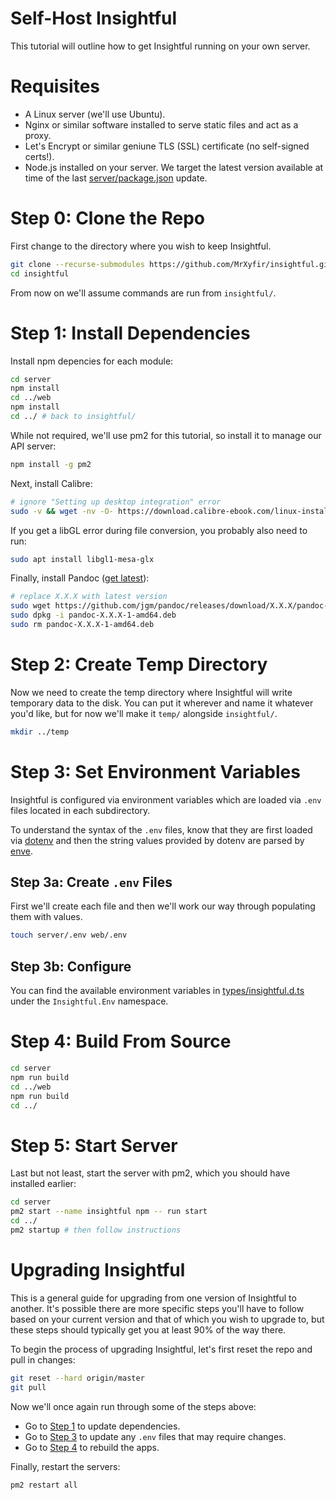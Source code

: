 # Self-Host Insightful

This tutorial will outline how to get Insightful running on your own server.

# Requisites

- A Linux server (we'll use Ubuntu).
- Nginx or similar software installed to serve static files and act as a proxy.
- Let's Encrypt or similar geniune TLS (SSL) certificate (no self-signed certs!).
- Node.js installed on your server. We target the latest version available at time of the last [server/package.json](https://github.com/MrXyfir/insightful/blob/master/server/package.json) update.

# Step 0: Clone the Repo

First change to the directory where you wish to keep Insightful.

```bash
git clone --recurse-submodules https://github.com/MrXyfir/insightful.git
cd insightful
```

From now on we'll assume commands are run from `insightful/`.

# Step 1: Install Dependencies

Install npm depencies for each module:

```bash
cd server
npm install
cd ../web
npm install
cd ../ # back to insightful/
```

While not required, we'll use pm2 for this tutorial, so install it to manage our API server:

```bash
npm install -g pm2
```

Next, install Calibre:

```bash
# ignore "Setting up desktop integration" error
sudo -v && wget -nv -O- https://download.calibre-ebook.com/linux-installer.sh | sudo sh /dev/stdin
```

If you get a libGL error during file conversion, you probably also need to run:

```bash
sudo apt install libgl1-mesa-glx
```

Finally, install Pandoc ([get latest](https://github.com/jgm/pandoc/releases/)):

```bash
# replace X.X.X with latest version
sudo wget https://github.com/jgm/pandoc/releases/download/X.X.X/pandoc-X.X.X-1-amd64.deb
sudo dpkg -i pandoc-X.X.X-1-amd64.deb
sudo rm pandoc-X.X.X-1-amd64.deb
```

# Step 2: Create Temp Directory

Now we need to create the temp directory where Insightful will write temporary data to the disk. You can put it wherever and name it whatever you'd like, but for now we'll make it `temp/` alongside `insightful/`.

```bash
mkdir ../temp
```

# Step 3: Set Environment Variables

Insightful is configured via environment variables which are loaded via `.env` files located in each subdirectory.

To understand the syntax of the `.env` files, know that they are first loaded via [dotenv](https://www.npmjs.com/package/dotenv) and then the string values provided by dotenv are parsed by [enve](https://www.npmjs.com/package/enve).

## Step 3a: Create `.env` Files

First we'll create each file and then we'll work our way through populating them with values.

```bash
touch server/.env web/.env
```

## Step 3b: Configure

You can find the available environment variables in [types/insightful.d.ts](https://github.com/MrXyfir/insightful/blob/master/types/insightful.d.ts) under the `Insightful.Env` namespace.

# Step 4: Build From Source

```bash
cd server
npm run build
cd ../web
npm run build
cd ../
```

# Step 5: Start Server

Last but not least, start the server with pm2, which you should have installed earlier:

```bash
cd server
pm2 start --name insightful npm -- run start
cd ../
pm2 startup # then follow instructions
```

# Upgrading Insightful

This is a general guide for upgrading from one version of Insightful to another. It's possible there are more specific steps you'll have to follow based on your current version and that of which you wish to upgrade to, but these steps should typically get you at least 90% of the way there.

To begin the process of upgrading Insightful, let's first reset the repo and pull in changes:

```bash
git reset --hard origin/master
git pull
```

Now we'll once again run through some of the steps above:

- Go to [Step 1](#step-1-install-dependencies) to update dependencies.
- Go to [Step 3](#step-3-set-environment-variables) to update any `.env` files that may require changes.
- Go to [Step 4](#step-4-build-from-source) to rebuild the apps.

Finally, restart the servers:

```bash
pm2 restart all
```
